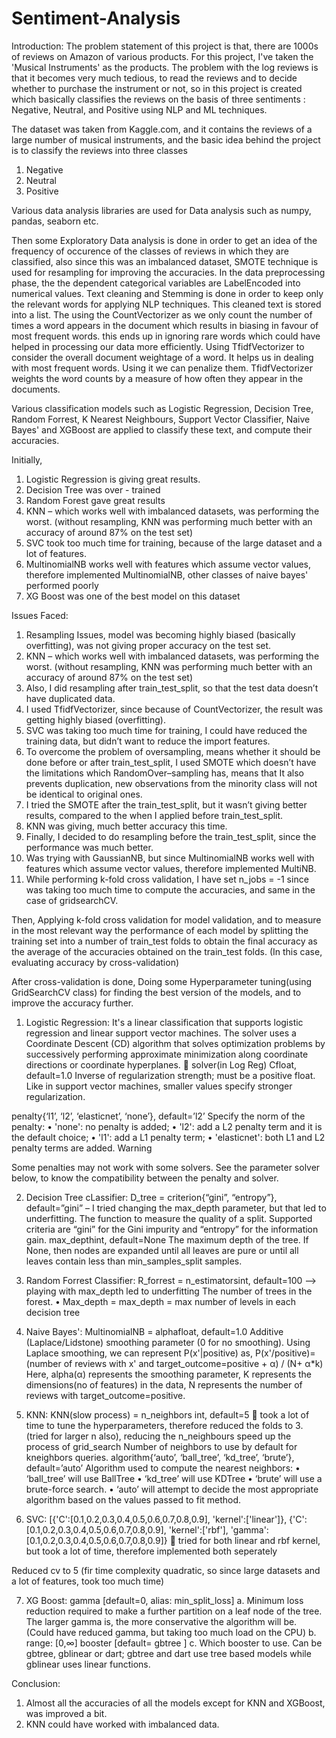 # Sentiment-Analysis
Introduction: The problem statement of this project is that, there are 1000s of reviews on Amazon of various products. For this project, I've taken the 'Musical Instruments' as the products. The problem with the log reviews is that it becomes very much tedious, to read the reviews and to decide whether to purchase the instrument or not, so in this project is created which basically classifies the reviews on the basis of three sentiments : Negative, Neutral, and Positive using NLP and ML techniques.

The dataset was taken from Kaggle.com, and it contains the reviews of a large number of musical instruments, and the basic idea behind the project is to classify the reviews into three classes
1. Negative
2. Neutral
3. Positive

Various data analysis libraries are used for Data analysis such as numpy, pandas, seaborn etc.

Then some Exploratory Data analysis is done in order to get an idea of the frequency of occurence of the classes of reviews in which they are classified, also since this was an imbalanced dataset, SMOTE technique is used for resampling for improving the accuracies.
In the data preprocessing phase, the the dependent categorical variables are LabelEncoded into numerical values.
Text cleaning and Stemming is done in order to keep only the relevant words for applying NLP techniques. This cleaned text is stored into a list.
The using the CountVectorizer as we only count the number of times a word appears in the document which results in biasing in favour of most frequent words. this ends up in ignoring rare words which could have helped in processing our data more efficiently. Using TfidfVectorizer to consider the overall document weightage of a word. It helps us in dealing with most frequent words. Using it we can penalize them. TfidfVectorizer weights the word counts by a measure of how often they appear in the documents.

Various classification models such as Logistic Regression, Decision Tree, Random Forrest, K Nearest Neighbours, Support Vector Classifier, Naive Bayes' and XGBoost are applied to classify these text, and compute their accuracies.

Initially, 
1. Logistic Regression is giving great results.
2. Decision Tree was over - trained
3. Random Forest gave great results
4. KNN – which works well with imbalanced datasets, was performing the worst. (without resampling, KNN was performing much better with an accuracy of around 87% on the test set)
5. SVC took too much time for training, because of the large dataset and a lot of features.
6. MultinomialNB works well with features which assume vector values, therefore implemented MultinomialNB, other classes of naive bayes' performed poorly
7. XG Boost was one of the best model on this dataset

Issues Faced:
1.	Resampling Issues, model was becoming highly biased (basically overfitting), was not giving proper accuracy on the test set.
2.	KNN – which works well with imbalanced datasets, was performing the worst. (without resampling, KNN was performing much better with an accuracy of around 87% on the test set)
3.	Also, I did resampling after train_test_split, so that the test data doesn’t have duplicated data. 
4.	I used TfidfVectorizer, since because of CountVectorizer, the result was getting highly biased (overfitting).
5.	SVC was taking too much time for training, I could have reduced the training data, but didn’t want to reduce the import features.
6.	To overcome the problem of oversampling, means whether it should be done before or after train_test_split, I used SMOTE which doesn’t have the limitations which RandomOver–sampling has, means that It also prevents duplication, new observations from the minority class will not be identical to original ones. 
7.	I tried the SMOTE after the train_test_split, but it wasn’t giving better results, compared to the when I applied before train_test_split.
8.	KNN was giving, much better accuracy this time.
9.	Finally, I decided to do resampling before the train_test_split, since the performance was much better.
10.	Was trying with GaussianNB, but since MultinomialNB works well with features which assume vector values, therefore implemented MultiNB.
11.	While performing k-fold cross validation, I have set n_jobs = -1 since was taking too much time to compute the accuracies, and same in the case of gridsearchCV.

Then, 
Applying k-fold cross validation for model validation, and to measure in the most relevant way the performance of each model by splitting the training set into a number of train_test folds to obtain the final accuracy as the average of the accuracies obtained on the train_test folds. (In this case, evaluating accuracy by cross-validation)

After cross-validation is done,
Doing some Hyperparameter tuning(using GridSearchCV class) for finding the best version of the models, and to improve the accuracy further.

1. Logistic Regression:
It's a linear classification that supports logistic regression and linear support vector machines. The solver uses a Coordinate Descent (CD) algorithm that solves optimization problems by successively performing approximate minimization along coordinate directions or coordinate hyperplanes.  solver(in Log Reg)
Cfloat, default=1.0
Inverse of regularization strength; must be a positive float. Like in support vector machines, smaller values specify stronger regularization.

penalty{‘l1’, ‘l2’, ‘elasticnet’, ‘none’}, default=’l2’
Specify the norm of the penalty:
•	'none': no penalty is added;
•	'l2': add a L2 penalty term and it is the default choice;
•	'l1': add a L1 penalty term;
•	'elasticnet': both L1 and L2 penalty terms are added.
Warning
 
Some penalties may not work with some solvers. See the parameter solver below, to know the compatibility between the penalty and solver.

2. Decision Tree cLassifier:
D_tree = criterion{“gini”, “entropy”}, default=”gini” – I tried changing the max_depth parameter, but that led to underfitting.
The function to measure the quality of a split. Supported criteria are “gini” for the Gini impurity and “entropy” for the information gain.
max_depthint, default=None
The maximum depth of the tree. If None, then nodes are expanded until all leaves are pure or until all leaves contain less than min_samples_split samples.

3. Random Forrest Classifier:
R_forrest = n_estimatorsint, default=100  --> playing with max_depth led to underfitting
The number of trees in the forest.
•	Max_depth = max_depth = max number of levels in each decision tree

4. Naive Bayes':
MultinomialNB = alphafloat, default=1.0
Additive (Laplace/Lidstone) smoothing parameter (0 for no smoothing).
Using Laplace smoothing, we can represent P(x'|positive) as, P(x'/positive)= (number of reviews with x' and target_outcome=positive + α) / (N+ α*k) Here, alpha(α) represents the smoothing parameter, K represents the dimensions(no of features) in the data, N represents the number of reviews with target_outcome=positive.

5. KNN:
KNN(slow process) = n_neighbors int, default=5  took a lot of time to tune the hyperparameters, therefore reduced the folds to 3. (tried for larger n also), reducing the n_neighbours speed up the process of grid_search
Number of neighbors to use by default for kneighbors queries.
algorithm{‘auto’, ‘ball_tree’, ‘kd_tree’, ‘brute’}, default=’auto’
Algorithm used to compute the nearest neighbors:
•	‘ball_tree’ will use BallTree
•	‘kd_tree’ will use KDTree
•	‘brute’ will use a brute-force search.
•	‘auto’ will attempt to decide the most appropriate algorithm based on the values passed to fit method.

6. SVC:
[{'C':[0.1,0.2,0.3,0.4,0.5,0.6,0.7,0.8,0.9], 'kernel':['linear']},
             {'C':[0.1,0.2,0.3,0.4,0.5,0.6,0.7,0.8,0.9], 'kernel':['rbf'], 'gamma':[0.1,0.2,0.3,0.4,0.5,0.6,0.7,0.8,0.9]}  tried for both linear and rbf kernel, but took a lot of time, therefore implemented both seperately


Reduced cv to 5 (fir time complexity quadratic, so since large datasets and a lot of features, took too much time)

7. XG Boost:
gamma [default=0, alias: min_split_loss]
a.	Minimum loss reduction required to make a further partition on a leaf node of the tree. The larger gamma is, the more conservative the algorithm will be. (Could have reduced gamma, but taking too much load on the CPU)
b.	range: [0,∞]
booster [default= gbtree ]
c.	Which booster to use. Can be gbtree, gblinear or dart; gbtree and dart use tree based models while gblinear uses linear functions.

Conclusion:
1. Almost all the accuracies of all the models except for KNN and XGBoost, was improved a bit.
2. KNN could have worked with imbalanced data.
